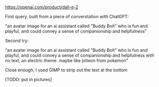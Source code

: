 https://openai.com/product/dall-e-2

First query, built from a piece of converstation with ChatGPT:

"an avatar image for an ai assistant called "Buddy Bolt" who is fun and playful, and could convey a sense of companionship and helpfulness"

Second try:

"an avatar image for an ai assistant called "Buddy Bolt" who is fun and playful, and could convey a sense of companionship and helpfulness with no text, an electric theme. maybe like jolteon from pokemon"

Close enough, I used GIMP to strip out the text at the bottom

[TODO: put in pictures]